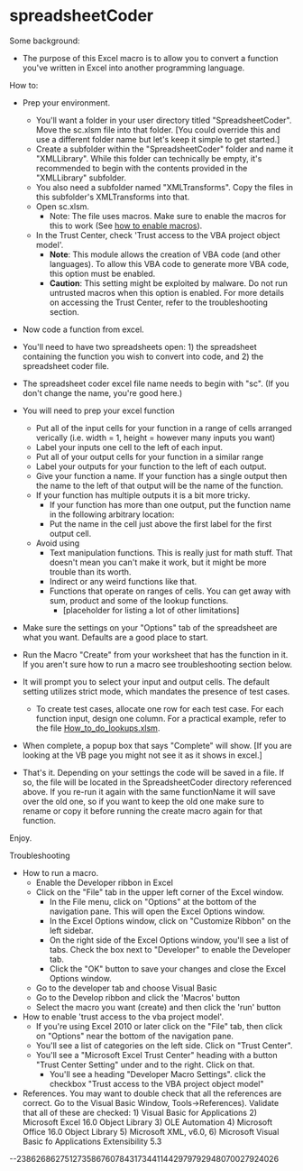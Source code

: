 # spreadsheetCoder

Some background:
* The purpose of this Excel macro is to allow you to convert a function you've written in Excel into another programming language.

How to:
* Prep your environment.
  * You'll want a folder in your user directory titled "SpreadsheetCoder". Move the sc.xlsm file into that folder. [You could override this and use a different folder name but let's keep it simple to get started.]
  * Create a subfolder within the "SpreadsheetCoder" folder and name it "XMLLibrary". While this folder can technically be empty, it's recommended to begin with the contents provided in the "XMLLibrary" subfolder.
  * You also need a subfolder named "XMLTransforms". Copy the files in this subfolder's XMLTransforms into that.
  * Open sc.xlsm.
    * Note: The file uses macros. Make sure to enable the macros for this to work (See [how to enable macros](https://support.microsoft.com/en-us/topic/a-potentially-dangerous-macro-has-been-blocked-0952faa0-37e7-4316-b61d-5b5ed6024216)).
  * In the Trust Center, check 'Trust access to the VBA project object model'.
    * **Note**: This module allows the creation of VBA code (and other languages). To allow this VBA code to generate more VBA code, this option must be enabled.
    * **Caution**: This setting might be exploited by malware. Do not run untrusted macros when this option is enabled. For more details on accessing the Trust Center, refer to the troubleshooting section.
* Now code a function from excel.
* You'll need to have two spreadsheets open: 1) the spreadsheet containing the function you wish to convert into code, and 2) the spreadsheet coder file.
* The spreadsheet coder excel file name needs to begin with "sc". (If you don't change the name, you're good here.)
* You will need to prep your excel function
  * Put all of the input cells for your function in a range of cells arranged verically (i.e. width = 1, height = however many inputs you want)
  * Label your inputs one cell to the left of each input.
  * Put all of your output cells for your function in a similar range
  * Label your outputs for your function to the left of each output.
  * Give your function a name. If your function has a single output then the name to the left of that output will be the name of the function.
  * If your function has multiple outputs it is a bit more tricky.
    * If your function has more than one output, put the function name in the following arbitrary location: 
    * Put the name in the cell just above the first label for the first output cell.
  * Avoid using 
    * Text manipulation functions. This is really just for math stuff. That doesn't mean you can't make it work, but it might be more trouble than its worth.
    * Indirect or any weird functions like that.
    * Functions that operate on ranges of cells. You can get away with sum, product and some of the lookup functions. 
      * [placeholder for listing a lot of other limitations]
* Make sure the settings on your "Options" tab of the spreadsheet are what you want. Defaults are a good place to start.
* Run the Macro "Create" from your worksheet that has the function in it. If you aren't sure how to run a macro see troubleshooting section below.
* It will prompt you to select your input and output cells. The default setting utilizes strict mode, which mandates the presence of test cases.
    * To create test cases, allocate one row for each test case. For each function input, design one column. For a practical example, refer to the file [How_to_do_lookups.xlsm](./How_to_do_lookups.xlsm).
* When complete, a popup box that says "Complete" will show. [If you are looking at the VB page you might not see it as it shows in excel.]

* That's it. Depending on your settings the code will be saved in a file. If so, the file will be located in the SpreadsheetCoder directory referenced above. If you re-run it again with the same functionName it will save over the old one, so if you want to keep the old one make sure to rename or copy it before running the create macro again for that function.

Enjoy.

Troubleshooting
* How to run a macro.
	* Enable the Developer ribbon in Excel
	* Click on the "File" tab in the upper left corner of the Excel window.
		* In the File menu, click on "Options" at the bottom of the navigation pane. This will open the Excel Options window.
		* In the Excel Options window, click on "Customize Ribbon" on the left sidebar.
		* On the right side of the Excel Options window, you'll see a list of tabs. Check the box next to "Developer" to enable the Developer tab.
		* Click the "OK" button to save your changes and close the Excel Options window.
	* Go to the developer tab and choose Visual Basic
	* Go to the Develop ribbon and click the 'Macros' button
	* Select the macro you want (create) and then click the 'run' button
* How to enable 'trust access to the vba project model'.
	* If you're using Excel 2010 or later click on the "File" tab, then click on "Options" near the bottom of the navigation pane.
	* You'll see a list of categories on the left side. Click on "Trust Center".
	* You'll see a "Microsoft Excel Trust Center" heading with a button "Trust Center Setting" under and to the right. Click on that.
    	* You'll see a heading "Developer Macro Settings". click the checkbox "Trust access to the VBA project object model"
* References. You may want to double check that all the references are correct. Go to the Visual Basic Window, Tools->References). Validate that all of these are checked: 1) Visual Basic for Applications 2) Microsoft Excel 16.0 Object Library 3) OLE Automation 4) Microsoft Office 16.0 Object Library 5) Microsoft XML, v6.0, 6) Microsoft Visual Basic fo Applications Extensibility 5.3


--23862686275127358676078431734411442979792948070027924026
